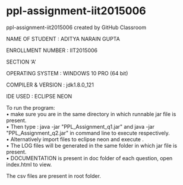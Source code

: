 # ppl-assignment-iit2015006
ppl-assignment-iit2015006 created by GitHub Classroom   

NAME OF STUDENT : ADITYA NARAIN GUPTA  
 
ENROLLMENT NUMBER : IIT2015006  
 
SECTION ‘A’  
 
OPERATING SYSTEM : WINDOWS 10 PRO (64 bit)  
  
COMPILER & VERSION : jdk1.8.0_121  
 
IDE USED : ECLIPSE NEON  
 
To run the program:  
•	make sure you are in the same directory in which runnable jar file is present.  
•	Then type : java -jar "PPL_Assignment_q1.jar" and java -jar   "PPL_Assignment_q2.jar" in command line to execute respectively.  
•	Alternatively import files to eclipse neon and execute .  
•	The LOG files will be generated in the same folder in which jar   file is present.  
•	DOCUMENTATION is present in doc folder of each question, open   index.html to view.  
  

The csv files are present in root folder.  




